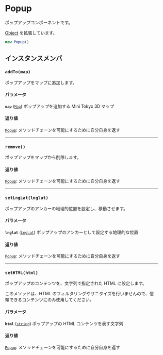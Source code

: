 # Popup

ポップアップコンポーネントです。

[Object](https://developer.mozilla.org/docs/Web/JavaScript/Reference/Global_Objects/Object) を拡張しています。

```js
new Popup()
```

## インスタンスメンバ

### **`addTo(map)`**

ポップアップをマップに追加します。

#### パラメータ

**`map`** ([`Map`](./map.md)) ポップアップを追加する Mini Tokyo 3D マップ

#### 返り値

[`Popup`](./popup.md): メソッドチェーンを可能にするために自分自身を返す

---

### **`remove()`**

ポップアップをマップから削除します。

#### 返り値

[`Popup`](./popup.md): メソッドチェーンを可能にするために自分自身を返す

---

### **`setLngLat(lnglat)`**

ポップアップのアンカーの地理的位置を設定し、移動させます。

#### パラメータ

**`lnglat`** ([`LngLat`](https://docs.mapbox.com/mapbox-gl-js/api/geography/#lnglat)) ポップアップのアンカーとして設定する地理的な位置

#### 返り値

[`Popup`](./popup.md): メソッドチェーンを可能にするために自分自身を返す

---

### **`setHTML(html)`**

ポップアップのコンテンツを、文字列で指定された HTML に設定します。

このメソッドは、HTML のフィルタリングやサニタイズを行いませんので、信頼できるコンテンツにのみ使用してください。

#### パラメータ

**`html`** ([`string`](https://developer.mozilla.org/docs/Web/JavaScript/Reference/Global_Objects/String)) ポップアップの HTML コンテンツを表す文字列

#### 返り値

[`Popup`](./popup.md): メソッドチェーンを可能にするために自分自身を返す
